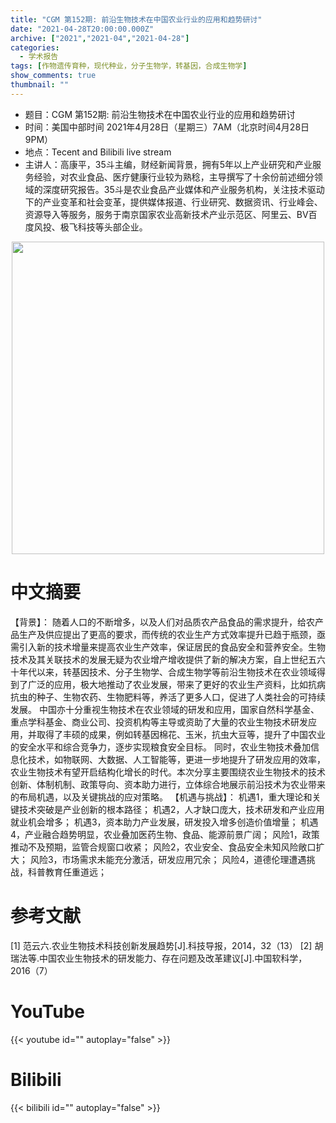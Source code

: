 ```yaml
---
title: "CGM 第152期: 前沿生物技术在中国农业行业的应用和趋势研讨"
date: "2021-04-28T20:00:00.000Z"
archive: ["2021","2021-04","2021-04-28"]
categories:
  - 学术报告
tags: [作物遗传育种，现代种业，分子生物学，转基因，合成生物学]
show_comments: true
thumbnail: ""
---
```


- 题目：CGM 第152期: 前沿生物技术在中国农业行业的应用和趋势研讨
- 时间：美国中部时间 2021年4月28日（星期三）7AM（北京时间4月28日9PM）
- 地点：Tecent and Bilibili live stream
- 主讲人：高康平，35斗主编，财经新闻背景，拥有5年以上产业研究和产业服务经验，对农业食品、医疗健康行业较为熟稔，主导撰写了十余份前述细分领域的深度研究报告。35斗是农业食品产业媒体和产业服务机构，关注技术驱动下的产业变革和社会变革，提供媒体报道、行业研究、数据资讯、行业峰会、资源导入等服务，服务于南京国家农业高新技术产业示范区、阿里云、BV百度风投、极飞科技等头部企业。 


<div align="center">
<img src="https://i.loli.net/2021/04/24/UfPBQ35RJkMGHa9.jpg" height=500>
</div>

# 中文摘要

【背景】：
随着人口的不断增多，以及人们对品质农产品食品的需求提升，给农产品生产及供应提出了更高的要求，而传统的农业生产方式效率提升已趋于瓶颈，亟需引入新的技术增量来提高农业生产效率，保证居民的食品安全和营养安全。生物技术及其关联技术的发展无疑为农业增产增收提供了新的解决方案，自上世纪五六十年代以来，转基因技术、分子生物学、合成生物学等前沿生物技术在农业领域得到了广泛的应用，极大地推动了农业发展，带来了更好的农业生产资料，比如抗病抗虫的种子、生物农药、生物肥料等，养活了更多人口，促进了人类社会的可持续发展。
中国亦十分重视生物技术在农业领域的研发和应用，国家自然科学基金、重点学科基金、商业公司、投资机构等主导或资助了大量的农业生物技术研发应用，并取得了丰硕的成果，例如转基因棉花、玉米，抗虫大豆等，提升了中国农业的安全水平和综合竞争力，逐步实现粮食安全目标。
同时，农业生物技术叠加信息化技术，如物联网、大数据、人工智能等，更进一步地提升了研发应用的效率，农业生物技术有望开启结构化增长的时代。本次分享主要围绕农业生物技术的技术创新、体制机制、政策导向、资本助力进行，立体综合地展示前沿技术为农业带来的布局机遇，以及关键挑战的应对策略。
【机遇与挑战】：
机遇1，重大理论和关键技术突破是产业创新的根本路径；
机遇2，人才缺口庞大，技术研发和产业应用就业机会增多；
机遇3，资本助力产业发展，研发投入增多创造价值增量；
机遇4，产业融合趋势明显，农业叠加医药生物、食品、能源前景广阔；
风险1，政策推动不及预期，监管合规窗口收紧；
风险2，农业安全、食品安全未知风险敞口扩大；
风险3，市场需求未能充分激活，研发应用冗余；
风险4，道德伦理遭遇挑战，科普教育任重道远；



# 参考文献

[1]	范云六.农业生物技术科技创新发展趋势[J].科技导报，2014，32（13）
[2]	胡瑞法等.中国农业生物技术的研发能力、存在问题及改革建议[J].中国软科学，2016（7）

# YouTube

{{< youtube id="" autoplay="false" >}}

# Bilibili

{{< bilibili id="" autoplay="false" >}}

